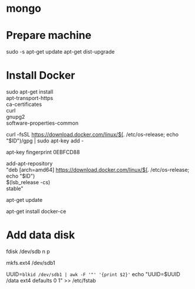 # mongo


# Prepare machine

sudo -s
apt-get update
apt-get dist-upgrade

# Install Docker
sudo apt-get install \
     apt-transport-https \
     ca-certificates \
     curl \
     gnupg2 \
     software-properties-common
     
curl -fsSL https://download.docker.com/linux/$(. /etc/os-release; echo "$ID")/gpg | sudo apt-key add -

apt-key fingerprint 0EBFCD88

add-apt-repository \
   "deb [arch=amd64] https://download.docker.com/linux/$(. /etc/os-release; echo "$ID") \
   $(lsb_release -cs) \
   stable"
   
apt-get update
 
apt-get install docker-ce
 
# Add data disk

fdisk /dev/sdb
  n
  p
  
mkfs.ext4 /dev/sdb1

UUID=`blkid /dev/sdb1 | awk -F '"' '{print $2}'`
echo "UUID=$UUID /data ext4 defaults 0 1" >> /etc/fstab


